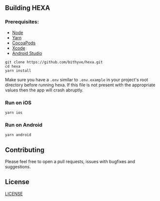 ## Building HEXA

### Prerequisites:

- [Node](https://nodejs.org/en/)
- [Yarn](https://yarnpkg.com/lang/en/)
- [CocoaPods](https://cocoapods.org/)
- [Xcode](https://developer.apple.com/xcode/)
- [Android Studio](https://developer.android.com/studio)

```
git clone https://github.com/bithyve/hexa.git
cd hexa
yarn install
```

Make sure you have a `.env` similar to `.env.example` in your project's root directory before running hexa. If this file is not present with the appropriate values then the app will crash abruptly.

### Run on iOS

```
yarn ios
```

### Run on Android

```
yarn android
```

## Contributing

Please feel free to open a pull requests, issues with bugfixes and suggestions.

## License

[LICENSE](LICENSE)
